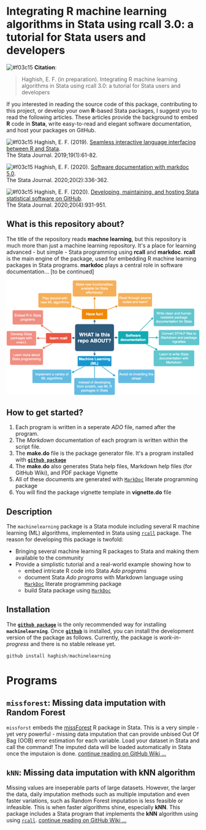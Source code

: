 Integrating R machine learning algorithms in Stata using rcall 3.0: a tutorial for Stata users and developers
===============

![#f03c15](https://via.placeholder.com/20/FFA500/000000?text=+) __Citation__: 
> Haghish, E. F. (in preparation). Integrating R machine learning algorithms in Stata using rcall 3.0: 
a tutorial for Stata users and developers


If you interested in reading the source code of this package, contributing to this project, or develop your own 
__R__-based Stata packages, I suggest you to read the following articles. These articles provide the background 
to embed __R__ code in __Stata__, write easy-to-read and elegant software documentation, and host your packages
on GitHub. 

![#f03c15](https://via.placeholder.com/10/FFA500/000000?text=+) Haghish, E. F. (2019). [Seamless interactive language interfacing between R and Stata](https://journals.sagepub.com/doi/10.1177/1536867X19830891).  
The Stata Journal. 2019;19(1):61-82.

![#f03c15](https://via.placeholder.com/10/FFA500/000000?text=+) Haghish, E. F. (2020). [Software documentation with markdoc 5.0](https://journals.sagepub.com/doi/full/10.1177/1536867X20931000).  
The Stata Journal. 2020;20(2):336-362.

![#f03c15](https://via.placeholder.com/10/FFA500/000000?text=+) Haghish, E. F. (2020). [Developing, maintaining, and hosting Stata statistical software on GitHub](https://journals.sagepub.com/doi/10.1177/1536867X20976323?icid=int.sj-full-text.similar-articles.1).  
The Stata Journal. 2020;20(4):931-951.

What is this repository about? 
------------------------------

The title of the repository reads __machne learning__, but this repository is much more than just a machine learning repository. It's a place for learning advanced - but simple - Stata programming using __rcall__ and __markdoc__. __rcall__ is the main engine of the package, used for embedding R machine learning packages in Stata programs. __markdoc__ plays a central role in software documentation... [to be continued]

![](diagram.png)

How to get started?
-------------------

1. Each program is written in a seperate _ADO_ file, named after the program. 
2. The _Markdown_ documentation of each program is written within the script file. 
3. The __make.do__ file is the package generator file. It's a program installed with [__`github package`__](https://github.com/haghish/github)
4. The __make.do__ also generates Stata help files, Markdown help files (for GitHub Wiki), and PDF package Vignette
5. All of these documents are generated with [`MarkDoc`](https://github.com/haghish/markdoc) literate programming package
6. You will find the package vignette template in __vignette.do__ file

Description
-----------

The `machinelearning` package is a Stata module including several R machine learning (ML) algorithms, implemented in 
Stata using [`rcall`](https://github.com/haghish/rcall) package. The reason for developing this package is twofold:

- Bringing several machine learning R packages to Stata and making them available to the community
- Provide a simplistic tutorial and a real-world example showing how to 
  + embed intricate R code into Stata _Ado programs_ 
  + document Stata _Ado programs_ with Markdown language using [`MarkDoc`](https://github.com/haghish/markdoc) literate programming package 
  + build Stata package using [`MarkDoc`](https://github.com/haghish/markdoc)

Installation
------------

The [__`github package`__](https://github.com/haghish/github) is the only recommended way for installing **`machinelearning`**. Once [__`github`__](https://github.com/haghish/github) is installed, you can install the development version of the package as follows. Currently, the package is _work-in-progress_ 
and there is no stable release yet. 

```js
github install haghish/machinelearning
```

Programs
========

`missforest`: Missing data imputation with Random Forest 
--------------------------------------------------------

`missforst` embeds the [missForest](https://cran.r-project.org/web/packages/missForest/index.html) R package in Stata. 
This is a very simple - yet very powerful - missing data imputation that can provide unbised Out Of Bag (OOB) 
error estimation for each variable. Load your dataset in Stata and call the command! The imputed data will 
be loaded automatically in Stata once the imputaion is done. 
[continue reading on GitHub Wiki ...](https://github.com/haghish/machinelearning/wiki/missforest)

`kNN`: Missing data imputation with kNN algorithm 
--------------------------------------------------------

Missing values are inseperable parts of large datasets. However, the larger the data, daily imputation methods 
such as multiple imputation and even faster variations, such as Random Forest imputation is less feasible or 
infeasible. This is when faster algorithms shine, especially __kNN__. This package includes a Stata program 
that implements the __kNN__ algorithm using using [`rcall`](https://github.com/haghish/rcall). [continue reading on GitHub Wiki ...](https://github.com/haghish/machinelearning/wiki/knn)


